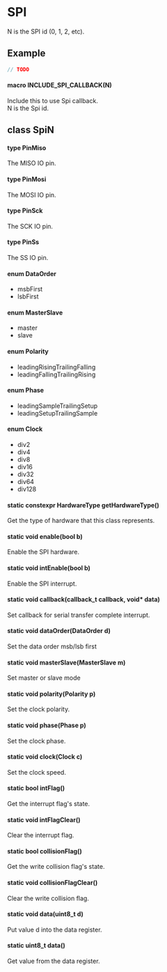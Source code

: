 # SPI

N is the SPI id (0, 1, 2, etc).

## Example

```c++
// TODO
```

#### macro INCLUDE_SPI_CALLBACK(N)
Include this to use Spi callback.<br>
N is the Spi id.

## class SpiN

#### type PinMiso
The MISO IO pin.

#### type PinMosi
The MOSI IO pin.

#### type PinSck
The SCK IO pin.

#### type PinSs
The SS IO pin.

#### enum DataOrder
* msbFirst
* lsbFirst

#### enum MasterSlave
* master
* slave

#### enum Polarity
* leadingRisingTrailingFalling
* leadingFallingTrailingRising

#### enum Phase
* leadingSampleTrailingSetup
* leadingSetupTrailingSample

#### enum Clock
* div2
* div4
* div8
* div16
* div32
* div64
* div128

#### static constexpr HardwareType getHardwareType()
Get the type of hardware that this class represents.

#### static void enable(bool b)
Enable the SPI hardware.

#### static void intEnable(bool b)
Enable the SPI interrupt.

#### static void callback(callback_t callback, void\* data)
Set callback for serial transfer complete interrupt.

#### static void dataOrder(DataOrder d)
Set the data order msb/lsb first

#### static void masterSlave(MasterSlave m)
Set master or slave mode

#### static void polarity(Polarity p)
Set the clock polarity.

#### static void phase(Phase p)
Set the clock phase.

#### static void clock(Clock c)
Set the clock speed.

#### static bool intFlag()
Get the interrupt flag's state.

#### static void intFlagClear()
Clear the interrupt flag.

#### static bool collisionFlag()
Get the write collision flag's state.

#### static void collisionFlagClear()
Clear the write collision flag.

#### static void data(uint8_t d)
Put value d into the data register.

#### static uint8_t data()
Get value from the data register.
